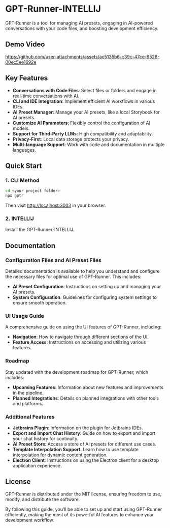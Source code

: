 
# GPT-Runner-INTELLIJ

GPT-Runner is a tool for managing AI presets, engaging in AI-powered conversations with your code files, and boosting development efficiency.

## Demo Video

https://github.com/user-attachments/assets/ac5135b6-c39c-47ce-9528-00ec5ee1692e

## Key Features

- **Conversations with Code Files**: Select files or folders and engage in real-time conversations with AI.
- **CLI and IDE Integration**: Implement efficient AI workflows in various IDEs.
- **AI Preset Manager**: Manage your AI presets, like a local Storybook for AI presets.
- **Customize AI Parameters**: Flexibly control the configuration of AI models.
- **Support for Third-Party LLMs**: High compatibility and adaptability.
- **Privacy-First**: Local data storage protects your privacy.
- **Multi-language Support**: Work with code and documentation in multiple languages.

## Quick Start

### 1. CLI Method

```bash
cd <your project folder>
npx gptr
```
Then visit [http://localhost:3003](http://localhost:3003) in your browser.

### 2. INTELLIJ 

Install the GPT-Runner-INTELLIJ.

## Documentation

### Configuration Files and AI Preset Files

Detailed documentation is available to help you understand and configure the necessary files for optimal use of GPT-Runner. This includes:

- **AI Preset Configuration**: Instructions on setting up and managing your AI presets.
- **System Configuration**: Guidelines for configuring system settings to ensure smooth operation.

### UI Usage Guide

A comprehensive guide on using the UI features of GPT-Runner, including:

- **Navigation**: How to navigate through different sections of the UI.
- **Feature Access**: Instructions on accessing and utilizing various features.

### Roadmap

Stay updated with the development roadmap for GPT-Runner, which includes:

- **Upcoming Features**: Information about new features and improvements in the pipeline.
- **Planned Integrations**: Details on planned integrations with other tools and platforms.

### Additional Features

- **Jetbrains Plugin**: Information on the plugin for Jetbrains IDEs.
- **Export and Import Chat History**: Guide on how to export and import your chat history for continuity.
- **AI Preset Store**: Access a store of AI presets for different use cases.
- **Template Interpolation Support**: Learn how to use template interpolation for dynamic content generation.
- **Electron Client**: Instructions on using the Electron client for a desktop application experience.

## License

GPT-Runner is distributed under the MIT license, ensuring freedom to use, modify, and distribute the software.

By following this guide, you’ll be able to set up and start using GPT-Runner efficiently, making the most of its powerful AI features to enhance your development workflow.
